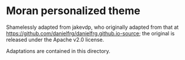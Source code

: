# Moran personalized theme

Shamelessly adapted from jakevdp, who originally adapted from that at https://github.com/danielfrg/danielfrg.github.io-source; the original is released under the Apache v2.0 license.

Adaptations are contained in this directory.
